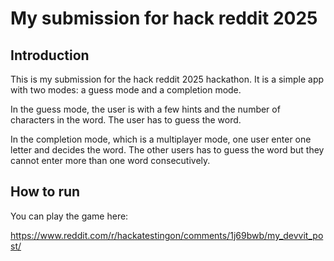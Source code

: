 # My submission for hack reddit 2025

## Introduction

This is my submission for the hack reddit 2025 hackathon.
It is a simple app with two modes: a guess mode and a completion mode.

In the guess mode, the user is with a few hints and the number of characters in the word. The user has to guess the word.

In the completion mode, which is a multiplayer mode, one user enter one letter and decides the word. The other users has to guess the word but they cannot enter more than one word consecutively.

## How to run

You can play the game here:

https://www.reddit.com/r/hackatestingon/comments/1j69bwb/my_devvit_post/


